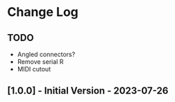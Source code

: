 # Change Log

## TODO

* Angled connectors?
* Remove serial R
* MIDI cutout

## [1.0.0] - Initial Version - 2023-07-26
